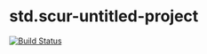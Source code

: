 # std.scur-untitled-project

[![Build Status](https://magnum.travis-ci.com/SarenCurrie/std.scur-untitled-project.svg?token=PpqedDmGK3qwq5Ez7x4Y&branch=master)](https://magnum.travis-ci.com/SarenCurrie/std.scur-untitled-project)
